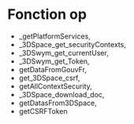 # Fonction op

- _getPlatformServices,
- _3DSpace_get_securityContexts,
- _3DSwym_get_currentUser,
- _3DSwym_get_Token,
- getDataFromGouvFr,
- get_3DSpace_csrf,
- getAllContextSecurity,
- _3DSpace_download_doc,
- getDatasFrom3DSpace,
- getCSRFToken
